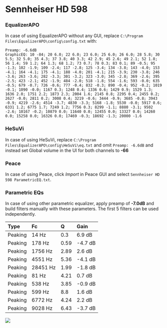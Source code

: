 # Sennheiser HD 598

### EqualizerAPO
In case of using EqualizerAPO without any GUI, replace `C:\Program Files\EqualizerAPO\config\config.txt`
with:
```
Preamp: -6.6dB
GraphicEQ: 10 -84; 20 6.0; 22 6.0; 23 6.0; 25 6.0; 26 6.0; 28 5.8; 30 5.5; 32 5.0; 35 4.3; 37 3.8; 40 3.3; 42 2.9; 45 2.6; 49 2.1; 52 1.8; 56 1.4; 59 1.2; 64 1.3; 68 1.2; 73 0.7; 78 0.3; 83 0.1; 89 -0.5; 95 -1.3; 102 -1.9; 109 -2.4; 117 -2.8; 125 -3.4; 134 -3.8; 143 -4.0; 153 -4.1; 164 -4.1; 175 -4.1; 188 -4.0; 201 -4.1; 215 -3.9; 230 -3.8; 246 -3.6; 263 -3.6; 282 -3.3; 301 -3.2; 323 -3.0; 345 -2.8; 369 -2.6; 395 -2.5; 423 -2.1; 452 -1.9; 484 -2.0; 518 -1.8; 554 -1.6; 593 -0.0; 635 -0.5; 679 -0.7; 726 -0.6; 777 -0.4; 832 -0.3; 890 -0.4; 952 -0.2; 1019 -0.1; 1090 -0.0; 1167 0.3; 1248 0.4; 1336 0.6; 1429 0.9; 1529 1.3; 1636 2.0; 1751 2.2; 1873 2.3; 2004 1.6; 2145 0.8; 2295 0.4; 2455 0.2; 2627 -0.0; 2811 0.2; 3008 0.4; 3219 -0.6; 3444 -0.9; 3685 -0.8; 3943 -0.9; 4219 -2.6; 4514 -3.7; 4830 -3.3; 5168 -1.8; 5530 -0.0; 5917 0.6; 6331 1.2; 6775 1.7; 7249 1.2; 7756 0.3; 8299 -1.1; 8880 -3.1; 9502 -2.6; 10167 -0.2; 10879 0.0; 11640 0.0; 12455 0.0; 13327 0.0; 14260 0.0; 15258 0.0; 16326 0.0; 17469 -0.3; 18692 -1.3; 20000 -1.6
```

### HeSuVi
In case of using HeSuVi, replace `C:\Program Files\EqualizerAPO\config\HeSuVi\eq.txt` and omit `Preamp:
-6.6dB` and instead set Global volume in the UI for both channels to **-66**

### Peace
In case of using Peace, click *Import* in Peace GUI and select `Sennheiser HD 598 ParametricEQ.txt`.

### Parametric EQs
In case of using other parametric equalizer, apply preamp of **-7.0dB** and build filters manually with
these parameters. The first 5 filters can be used independently.

| Type    | Fc       |    Q | Gain    |
|:--------|:---------|:-----|:--------|
| Peaking | 14 Hz    | 0.3  | 6.9 dB  |
| Peaking | 178 Hz   | 0.59 | -4.7 dB |
| Peaking | 1756 Hz  | 2.89 | 2.6 dB  |
| Peaking | 4551 Hz  | 5.36 | -4.1 dB |
| Peaking | 28451 Hz | 1.99 | -1.8 dB |
| Peaking | 81 Hz    | 4.21 | 0.7 dB  |
| Peaking | 538 Hz   | 3.85 | -0.9 dB |
| Peaking | 599 Hz   | 8.8  | 1.6 dB  |
| Peaking | 6772 Hz  | 4.24 | 2.2 dB  |
| Peaking | 9028 Hz  | 6.43 | -3.7 dB |

![](https://raw.githubusercontent.com/jaakkopasanen/AutoEq/master/results/innerfidelity/sbaf-serious/Sennheiser%20HD%20598/Sennheiser%20HD%20598.png)